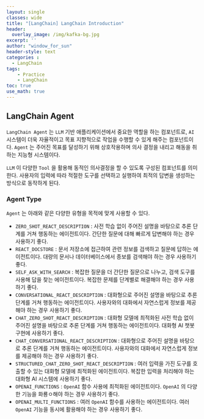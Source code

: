 ```yaml
--- 
layout: single
classes: wide
title: "[LangChain] LangChain Introduction"
header:
  overlay_image: /img/kafka-bg.jpg
excerpt: ''
author: "window_for_sun"
header-style: text
categories :
  - LangChain
tags:
    - Practice
    - LangChain
toc: true
use_math: true
---  
```


## LangChain Agent
`LangChain Agent` 는 `LLM` 기반 애플리케이션에서 중요한 역할을 하는 컴포넌트로, 
`AI` 시스템이 더욱 자율적이고 목표 지향적으로 작업을 수행할 수 있게 해주는 컴포넌트이다. 
`Agent` 는 주어진 목표를 달성하기 위해 상호작용하며 의사 결정을 내리고 해동을 취하는 지능형 시스템이다.  

`LLM` 이 다양한 `Tool` 을 활용해 동적인 의사결정을 할 수 있도록 구성된 컴포넌트를 의미한다.
사용자의 입력에 따라 적절한 도구를 선택하고 실행하여 최적의 답변을 생성하는 방식으로 동작하게 된다.  

### Agent Type
`Agent` 는 아래와 같은 다양한 유형을 목적에 맞게 사용할 수 있다. 

- `ZERO_SHOT_REACT_DESCRIPTION` : 사전 학습 없이 주어진 설명을 바탕으로 추론 단계를 거쳐 행동하는 에이전트이다. 간단한 질문에 대해 빠르게 답변해야 하는 경우 사용하기 좋다. 
- `REACT_DOCSTORE` : 문서 저장소에 접근하여 관련 정보를 검색하고 질문에 답하는 에이전트이다. 대량의 문서나 데이터베이스에서 종보를 검색해야 하는 경우 사용하기 좋다. 
- `SELF_ASK_WITH_SEARCH` : 복잡한 질문을 더 간단한 질문으로 나누고, 검색 도구를 사용해 답을 찾는 에이전트이다. 복잡한 문제를 단계별로 해결해야 하는 경우 사용하기 좋다. 
- `CONVERSATIONAL_REACT_DESCRIPTION` : 대화형으로 주어진 설명을 바탕으로 추론 단계를 거쳐 행동하는 에이전트이다. 사용자와의 대화에서 자연스럽게 정보를 제공해야 하는 경우 사용하기 좋다. 
- `CHAT_ZERO_SHOT_REACT_DESCRIPTION` : 대화형 모델에 최적화된 사전 학습 없이 주어진 설명을 바탕으로 추론 단계를 거쳐 행동하는 에이전트이다. 대화형 AI 챗봇 구현에 사용하기 좋다. 
- `CHAT_CONVERSATIONAL_REACT_DESCRIPTION` : 대화형으로 주어진 설명을 바탕으로 추론 단계를 거쳐 행동하는 에이전트이다. 사용자와의 대화에서 자연스럽게 정보를 제공해야 하는 경우 사용하기 좋다. 
- `STRUCTURED_CHAT_ZERO_SHOT_REACT_DESCRIPTION` : 여러 입력을 가진 도구를 호출할 수 있는 대화형 모델에 최적화된 에이전트이다. 복잡한 입력을 처리해야 하는 대화형 AI 시스템에 사용하기 좋다. 
- `OPENAI_FUNCTIONS` : `OpenAI` 함수 사용에 최적화된 에이전트이다. `OpenAI` 의 다양한 기능을 화룡ㅇ해야 하는 경우 사용하기 좋다. 
- `OPENAI_MULTI_FUNCTIONS` : 여러 `OpenAI` 함수를 사용하는 에이전트이다. 여러 `OpenAI` 기능을 동시에 활용해야 하는 경우 사용하기 좋다. 

